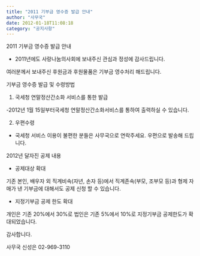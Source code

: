 ```yaml
---
title: "2011 기부금 영수증 발급 안내"
author: "사무국"
date: 2012-01-18T11:08:18
category: "공지사항"
---
```


2011 기부금 영수증 발급 안내

- 2011년에도 사랑나눔의사회에 보내주신 관심과 정성에 감사드립니다.

여러분께서 보내주신 후원금과 후원물품은 기부금 영수처리 해드립니다.

기부금 영수증 발급 및 수령방법

1. 국세청 연말정산간소화 서비스를 통한 발급

-2012년 1월 15일부터국세청 연말정산간소화서비스를 통하여 출력하실 수 있습니다.

2. 우편수령

- 국세청 서비스 이용이 불편한 분들은 사무국으로 연락주세요. 우편으로 발송해 드립니다.

2012년 달자진 공제 내용

- 공제대상 확대

기존 본인, 배우자 외 직계비속(자년, 손자 등)에서 직계존속(부모, 조부모 등)과 형제 자매가 낸 기부금에 대해서도 공제 신청 할 수 있습니다.

- 지정기부금 공제 한도 확대

개인은 기존 20%에서 30%로 법인은 기존 5%에서 10%로 지정기부금 공제한도가 확대되었습니다.

감사합니다.

사무국 신성은 02-969-3110
